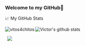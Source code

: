 ### Welcome to my GitHub👋

<!--
**vitos4chitos/vitos4chitos** is a ✨ _special_ ✨ repository because its `README.md` (this file) appears on your GitHub profile.

Here are some ideas to get you started:

- 🔭 I’m currently working on ...
- 🌱 I’m currently learning ...
- 👯 I’m looking to collaborate on ...
- 🤔 I’m looking for help with ...
- 💬 Ask me about ...
- 📫 How to reach me: ...
- 😄 Pronouns: ...
- ⚡ Fun fact: ...
-->
📈 My GitHub Stats
<p><img align="left" src="https://github-readme-stats.vercel.app/api/top-langs?username=vitos4chitos&show_icons=true&locale=en&layout=compact&theme=gotham" alt="vitos4chitos" /></p>

![Victor's github stats](https://github-readme-stats.vercel.app/api?username=vitos4chitos&show_icons=true&locale=en&layout=compact&theme=gotham)
  
<code align = "right"> ![](https://visitor-badge.glitch.me/badge?page_id=vitos4chitos.visitor-badge) </code>
